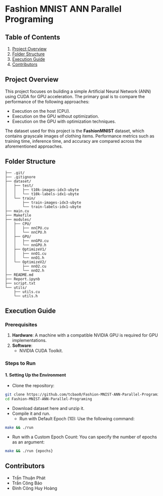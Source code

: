 # Fashion MNIST ANN Parallel Programing

## Table of Contents
1. [Project Overview](#project-overview)
2. [Folder Structure](#folder-structure)
3. [Execution Guide](#execution-guide)
4. [Contributors](#contributors)

## Project Overview

This project focuses on building a simple Artificial Neural Network (ANN) using CUDA for GPU acceleration. The primary goal is to compare the performance of the following approaches:
- Execution on the host (CPU).
- Execution on the GPU without optimization.
- Execution on the GPU with optimization techniques.

The dataset used for this project is the **FashionMNIST** dataset, which contains grayscale images of clothing items. Performance metrics such as training time, inference time, and accuracy are compared across the aforementioned approaches.

## Folder Structure

```
├── .git/
├── .gitignore
├── dataset/
│   ├── test/
│   │   ├── t10k-images-idx3-ubyte
│   │   └── t10k-labels-idx1-ubyte
│   └── train/
│       ├── train-images-idx3-ubyte
│       └── train-labels-idx1-ubyte
├── main.cu
├── Makefile
├── modules/
│   ├── CPU/
│   │   ├── nnCPU.cu
│   │   └── nnCPU.h
│   ├── GPU/
│   │   ├── nnGPU.cu
│   │   └── nnGPU.h
│   ├── OptimizeV1/
│   │   ├── nnO1.cu
│   │   └── nnO1.h
│   └── OptimizeV2/
│       ├── nnO2.cu
│       └── nnO2.h
├── README.md
├── Report.ipynb
├── script.txt
└── utils/
    ├── utils.cu
    └── utils.h
```

## Execution Guide

### Prerequisites
1. **Hardware**: A machine with a compatible NVIDIA GPU is required for GPU implementations.
2. **Software**:
   - NVIDIA CUDA Toolkit.

### Steps to Run

#### 1. Setting Up the Environment
- Clone the repository:
```bash
git clone https://github.com/tcbao0/Fashion-MNIST-ANN-Parallel-Programing.git
cd Fashion-MNIST-ANN-Parallel-Programing
```

- Download dataset here and unzip it.
- Compile it and run.
   + Run with Default Epoch (10):
   Use the following command:
```bash
make && ./run
```

   + Run with a Custom Epoch Count:
   You can specify the number of epochs as an argument:
```bash
make && ./run {epochs}
```

## Contributors

- Trần Thuận Phát
- Trần Công Bảo
- Đinh Công Huy Hoàng

